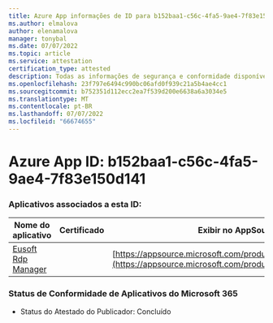 ```yaml
---
title: Azure App informações de ID para b152baa1-c56c-4fa5-9ae4-7f83e150d141
ms.author: elmalova
author: elenamalova
manager: tonybal
ms.date: 07/07/2022
ms.topic: article
ms.service: attestation
certification_type: attested
description: Todas as informações de segurança e conformidade disponíveis para b152baa1-c56c-4fa5-9ae4-7f83e150d141.
ms.openlocfilehash: 23f797e6494c990bc06afd0f939c21a5b4ae4cc1
ms.sourcegitcommit: b752351d112ecc2ea7f539d200e6638a6a3034e5
ms.translationtype: MT
ms.contentlocale: pt-BR
ms.lasthandoff: 07/07/2022
ms.locfileid: "66674655"
---
```

# <a name="azure-app-id-b152baa1-c56c-4fa5-9ae4-7f83e150d141"></a>Azure App ID: b152baa1-c56c-4fa5-9ae4-7f83e150d141


### <a name="apps-associated-with-this-id"></a>Aplicativos associados a esta ID:
| **Nome do aplicativo** | **Certificado** | **Exibir no AppSource** |
|--------------|---------------|-----------------------|
| [Eusoft Rdp Manager](../forward/WA200004321.md) |  | [https://appsource.microsoft.com/product/office/WA200004321](https://appsource.microsoft.com/product/office/WA200004321) |

### <a name="microsoft-365-app-compliance-status"></a>Status de Conformidade de Aplicativos do Microsoft 365
- Status do Atestado do Publicador: Concluído
